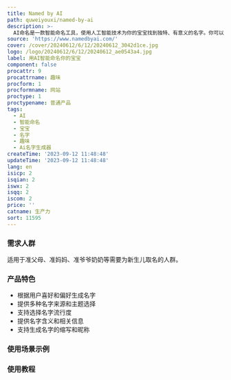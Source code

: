```yaml
---
title: Named by AI
path: quweiyouxi/named-by-ai
description: >-
  AI命名是一款智能命名工具，使用人工智能技术为你的宝宝找到独特、有意义的名字。你可以选择宝宝的性别、名字来源、名字主题、流行度等条件，AI命名会根据你的喜好和偏好生成一系列优秀的名字供你选择。
source: 'https://www.namedbyai.com/'
cover: /cover/20240612/6/12/20240612_3042d1ce.jpg
logo: /logo/20240612/6/12/20240612_ae0543a4.jpg
label: 用AI智能命名你的宝宝
component: false
procattr: 9
procattrname: 趣味
procform: 1
procformname: 网站
proctype: 1
proctypename: 普通产品
tags:
  - AI
  - 智能命名
  - 宝宝
  - 名字
  - 趣味
  - Ai名字生成器
createTime: '2023-09-12 11:48:48'
updateTime: '2023-09-12 11:48:48'
lang: en
isicp: 2
isqian: 2
iswx: 2
isqq: 2
iscom: 2
price: ''
catname: 生产力
sort: 11595
---
```




### 需求人群
适用于准父母、准妈妈、准爷爷奶奶等需要为新生儿取名的人群。

### 产品特色
- 根据用户喜好和偏好生成名字
- 提供多种名字来源和主题选择
- 支持选择名字流行度
- 提供名字含义和相关信息
- 支持生成名字的缩写和昵称

### 使用场景示例


### 使用教程


  

